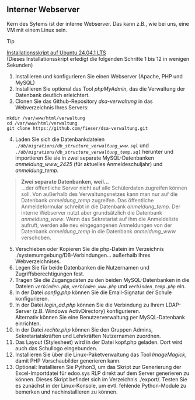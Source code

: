 <h2>Interner Webserver</h2>
<p>Kern des Sytems ist der interne Webserver. Das kann z.B., wie bei uns, eine VM mit einem Linux sein.</p>

> [!TIP]
> [Installationsskript auf Ubuntu 24.04.1 LTS](https://github.com/fieser/dsa-verwaltung/wiki/Installationsskript-auf-Ubuntu-Server-24.04.1-LTS)<br>(Dieses Installationsskript erledigt die folgenden Schritte 1 bis 12 in wenigen Sekunden) 




1. Installieren und konfigurieren Sie einen Webserver (Apache, PHP und MySQL)
2. Installieren Sie optional das Tool <i>phpMyAdmin</i>, das die Verwaltung der Datenbank deutlich erleichtert.
3. Clonen Sie das Github-Repository <i>dsa-verwaltung</i> in das Webverzeichnis Ihres Servers:

```
mkdir /var/www/html/verwaltung
cd /var/www/html/verwaltung
git clone https://github.com/fieser/dsa-verwaltung.git
```

4. Laden Sie sich die Datenbankdateien <i>``./db/migrations/db_structure_verwaltung_www.sql``</i> und <i>``./db/migrations/db_structure_verwaltung_temp.sql``</i> herunter und importieren Sie sie in zwei separate MySQL-Datenbanken <i>anmeldung_www_2425</i>
(für aktuelles Anmeldeschuljahr) und <i>anmeldung_temp</i>.

> <b>Zwei separate Datenbanken, weil...</b><br>
...der öffentliche Server nicht auf alle Schülerdaten zugreifen können soll. Von außerhalb des Verwaltungsnetzes kann man nur auf die Datenbank <i>anmeldung_temp</i>
 zugreifen. Das öffentliche Anmeldeformular schreibt in die Datenbank <i>anmeldung_temp</i>. Der interne Webserver nutzt aber grundsätzlich die Datenbank <i>anmeldung_www</i>.
 Wenn das Sekretariat auf ihm die Anmeldeliste aufruft, werden alle neu eingegangenen Anmeldungen von der Datenbank <i>anmeldung_temp</i> in die Datenbank <i>anmeldung_www</i>
verschoben.
	
5. Verschieben oder Kopieren Sie die php-Datein im Verzeichnis ./systemumgebung/DB-Verbindungen... außerhalb Ihres Webverzeichnises.</i>
6. Legen Sie für beide Datenbanken die Nutzernamen und Zugriffsberechtigungen fest.
7. Tragen Sie die Zugangsdaten zu den beiden MySQL-Datenbanken in die Dateien <i>``verbinden.php``</i>, <i>``verbinden_www.php``</i> und <i>``verbinden_temp.php``</i> ein.
8. In der Datei <i>config.php</i> können Sie die Email-Signatur der Schule konfigurieren.
9. In der Datei <i>login_ad.php</i> können Sie die Verbindung zu Ihrem LDAP-Server (z.B. Windows ActivDirectory) konfigurieren.<br>
Alternativ können Sie eine Benutzerverwaltung per MySQL-Datenbank einrichten.
10. In der Datei <i>rechte.php</i> können Sie den Gruppen Admins, Sekretariatskräften und Lehrkräften Nutzernamen zuordnen.
11. Das Layout (Stylesheet) wird in der Datei kopf.php geladen. Dort wird auch das Schullogo eingebunden.
12. Installieren Sie über die Linux-Paketverwaltung das Tool <i>ImageMagick</i>, damit PHP Vorschaubilder generieren kann.
13. Optional: Installieren Sie Python3, um das Skript zur Generierung der Excel-Importdatei für edoo.sys RLP direkt auf dem Server generieren zu können. 
Dieses Skript befindet sich im Verzeichnis ./export/. Testen Sie es zunächst in der Linux-Konsole, um evtl. fehlende Python-Module zu bemerken und nachinstallieren zu können.<br>
